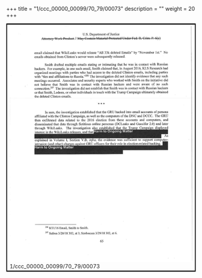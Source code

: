 +++
title = "1/ccc_00000_00099/70_79/00073"
description = ""
weight = 20
+++

<table style="border:2px solid black;max-width:800px;max-height:800px;" 
><tr><td>
<img class="center-fit-jpg"
src="/jpg_/jpg_mueller_report_searchable_073.jpg">
1/ccc_00000_00099/70_79/00073
</img></td></tr></table>
